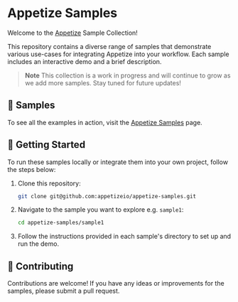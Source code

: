 # Appetize Samples

Welcome to the [Appetize](https://www.appetize.io) Sample Collection!

This repository contains a diverse range of samples that demonstrate various use-cases for integrating Appetize into your workflow. Each sample includes an interactive demo and a brief description.

> **Note** 
> This collection is a work in progress and will continue to grow as we add more samples. Stay tuned for future updates!

## :rocket: Samples

To see all the examples in action, visit the [Appetize Samples](https://appetizeio.github.io/appetize-samples/) page.

## :hammer: Getting Started

To run these samples locally or integrate them into your own project, follow the steps below:

1. Clone this repository:

   ```bash
   git clone git@github.com:appetizeio/appetize-samples.git
   ```

2. Navigate to the sample you want to explore e.g. `sample1`:

    ```bash
    cd appetize-samples/sample1
   ```

3. Follow the instructions provided in each sample's directory to set up and run the demo.

## :raising_hand: Contributing
Contributions are welcome! If you have any ideas or improvements for the samples, please submit a pull request.